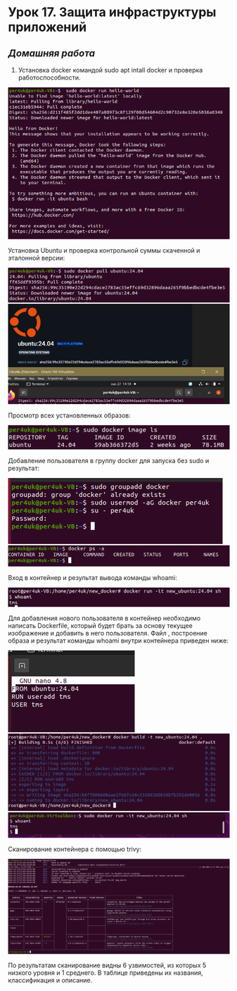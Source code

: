 # Урок 17. Защита инфраструктуры приложений  

 ## ***Домашняя работа*** ##  
1) Установка docker командой sudo apt intall docker и проверка работоспособности.    
  
![test](images/test.png)  

Установка Ubuntu и проверка контрольной суммы скаченной и эталонной версии:  
  
![image_ubuntu](images/image_ubuntu.PNG)  
![comparing](images/comparing.png)  

Просмотр всех установленных образов:  

![images](images/images.png) 

Добавление пользователя в группу docker для запуска без sudo  и результат:  

![launch](images/launch.png)  
![without_sudo](images/without_sudo.png)  

Вход в контейнер и результат вывода команды whoami:  

![whoami](images/whoami.png)  

Для добавления нового пользователя в контейнер необходимо написать Dockerfile, который будет брать за основу текущее изображение и добавить в него пользователя. Файл
, построение образа и результат команды whoami внутри контейнера приведен ниже:

![adduser](images/adduser.png)  
![new_ubuntu](images/new_ubuntu.png)  
![tms_user](images/tms_user.png)  

Сканирование контейнера с помощью trivy:  

![trivy](images/trivy.png)  

По результатам сканирование видны 6 узвимостей, из которых 5 низкого уровня и 1 среднего. В таблице приведены их названия, классификация и описание.

















